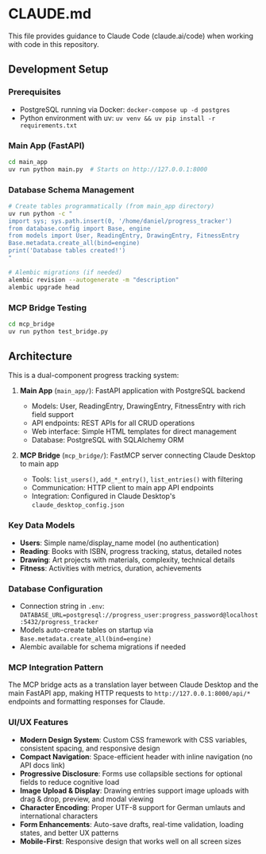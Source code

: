 # CLAUDE.md

This file provides guidance to Claude Code (claude.ai/code) when working with code in this repository.

## Development Setup

### Prerequisites
- PostgreSQL running via Docker: `docker-compose up -d postgres`
- Python environment with uv: `uv venv && uv pip install -r requirements.txt`

### Main App (FastAPI)
```bash
cd main_app
uv run python main.py  # Starts on http://127.0.0.1:8000
```

### Database Schema Management
```bash
# Create tables programmatically (from main_app directory)
uv run python -c "
import sys; sys.path.insert(0, '/home/daniel/progress_tracker')
from database.config import Base, engine
from models import User, ReadingEntry, DrawingEntry, FitnessEntry
Base.metadata.create_all(bind=engine)
print('Database tables created!')
"

# Alembic migrations (if needed)
alembic revision --autogenerate -m "description"
alembic upgrade head
```

### MCP Bridge Testing
```bash
cd mcp_bridge
uv run python test_bridge.py
```

## Architecture

This is a dual-component progress tracking system:

1. **Main App** (`main_app/`): FastAPI application with PostgreSQL backend
   - Models: User, ReadingEntry, DrawingEntry, FitnessEntry with rich field support
   - API endpoints: REST APIs for all CRUD operations
   - Web interface: Simple HTML templates for direct management
   - Database: PostgreSQL with SQLAlchemy ORM

2. **MCP Bridge** (`mcp_bridge/`): FastMCP server connecting Claude Desktop to main app
   - Tools: `list_users()`, `add_*_entry()`, `list_entries()` with filtering
   - Communication: HTTP client to main app API endpoints
   - Integration: Configured in Claude Desktop's `claude_desktop_config.json`

### Key Data Models
- **Users**: Simple name/display_name model (no authentication)
- **Reading**: Books with ISBN, progress tracking, status, detailed notes
- **Drawing**: Art projects with materials, complexity, technical details
- **Fitness**: Activities with metrics, duration, achievements

### Database Configuration
- Connection string in `.env`: `DATABASE_URL=postgresql://progress_user:progress_password@localhost:5432/progress_tracker`
- Models auto-create tables on startup via `Base.metadata.create_all(bind=engine)`
- Alembic available for schema migrations if needed

### MCP Integration Pattern
The MCP bridge acts as a translation layer between Claude Desktop and the main FastAPI app, making HTTP requests to `http://127.0.0.1:8000/api/*` endpoints and formatting responses for Claude.

### UI/UX Features
- **Modern Design System**: Custom CSS framework with CSS variables, consistent spacing, and responsive design
- **Compact Navigation**: Space-efficient header with inline navigation (no API docs link)
- **Progressive Disclosure**: Forms use collapsible sections for optional fields to reduce cognitive load
- **Image Upload & Display**: Drawing entries support image uploads with drag & drop, preview, and modal viewing
- **Character Encoding**: Proper UTF-8 support for German umlauts and international characters
- **Form Enhancements**: Auto-save drafts, real-time validation, loading states, and better UX patterns
- **Mobile-First**: Responsive design that works well on all screen sizes
